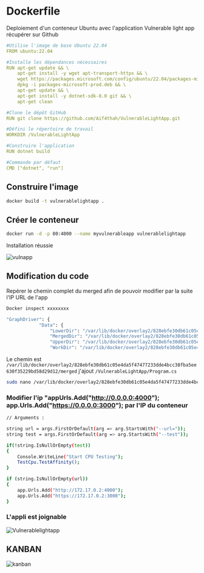 # Dockerfile
Deploiement d'un conteneur Ubuntu avec l'application Vulnerable light app récupérer sur Github



```yaml
#Utilise l'image de base Ubuntu 22.04
FROM ubuntu:22.04

#Installe les dépendances nécessaires
RUN apt-get update && \
    apt-get install -y wget apt-transport-https && \
    wget https://packages.microsoft.com/config/ubuntu/22.04/packages-microsoft-prod.deb -O packages-microsoft-prod.deb && \
    dpkg -i packages-microsoft-prod.deb && \
    apt-get update && \
    apt-get install -y dotnet-sdk-8.0 git && \
    apt-get clean

#Clone le dépôt GitHub
RUN git clone https://github.com/Aif4thah/VulnerableLightApp.git

#Défini le répertoire de travail
WORKDIR /VulnerableLightApp

#Construire l'application
RUN dotnet build

#Commande par défaut
CMD ["dotnet", "run"]
```


## Construire l'image
```bash
docker build -t vulnerablelightapp .
```

## Créer le conteneur
```bash
docker run -d -p 80:4000 --name myvulnerableapp vulnerablelightapp
```


Installation réussie

![vulnapp](https://github.com/jojlg/DOCKER/assets/135955870/18892e99-6b61-46f9-a464-c1568c7a3992)


## Modification du code
Repérer le chemin complet du merged afin de pouvoir modifier par la suite l'IP URL de l'app

```bash
Docker inspect xxxxxxxx
```

```bash
"GraphDriver": {
            "Data": {
                "LowerDir": "/var/lib/docker/overlay2/828ebfe30db61c05e4da5f47477233dde4bcc38fba5ee630f35229bd58d29d12-init/diff:/var/lib/docker/overlay2/7khpgd630usg0g8iaryhmukbc/diff:/var/lib/docker/overlay2/nx1l93act6u327v5usfiwz3kc/diff:/var/lib/docker/overlay2/r2phk3r9vwtxjln2ayggoqlj7/diff:/var/lib/docker/overlay2/5jpcd9eim4lpbqxzqm29h1r2w/diff:/var/lib/docker/overlay2/1u73uhbshadvbdy3zkhf9dw6v/diff:/var/lib/docker/overlay2/71d067723209e27e9cdafe8e76b352249bdcd12ce77918f416f0b7e688cf3c65/diff",
                "MergedDir": "/var/lib/docker/overlay2/828ebfe30db61c05e4da5f47477233dde4bcc38fba5ee630f35229bd58d29d12/merged",
                "UpperDir": "/var/lib/docker/overlay2/828ebfe30db61c05e4da5f47477233dde4bcc38fba5ee630f35229bd58d29d12/diff",
                "WorkDir": "/var/lib/docker/overlay2/828ebfe30db61c05e4da5f47477233dde4bcc38fba5ee630f35229bd58d29d12/work"
```

Le chemin est `/var/lib/docker/overlay2/828ebfe30db61c05e4da5f47477233dde4bcc38fba5ee630f35229bd58d29d12/merged` 
j'ajout `/VulnerableLightApp/Program.cs`

```bash
sudo nano /var/lib/docker/overlay2/828ebfe30db61c05e4da5f47477233dde4bcc38fba5ee630f35229bd58d29d12/merged/VulnerableLightApp/Program.cs
```
### Modifier l'ip "appUrls.Add("http://0.0.0.0:4000"); app.Urls.Add("https://0.0.0.0:3000"); par l'IP du conteneur

```bash
// Arguments :

string url = args.FirstOrDefault(arg => arg.StartsWith("--url="));
string test = args.FirstOrDefault(arg => arg.StartsWith("--test"));

if(!string.IsNullOrEmpty(test))
{
    Console.WriteLine("Start CPU Testing");
    TestCpu.TestAffinity();
}

if (string.IsNullOrEmpty(url))
{
    app.Urls.Add("http://172.17.0.2:4000");
    app.Urls.Add("https://172.17.0.2:3000");
}
```
### L'appli est joignable 
![Vulnerablelightapp](https://github.com/jojlg/DOCKER/assets/135955870/aa04a237-e19e-4466-ba9e-8cae99c6b5bf)


## KANBAN
![kanban](https://github.com/jojlg/DOCKER/assets/135955870/163c6c13-fe78-492a-9424-a1513301865f)
